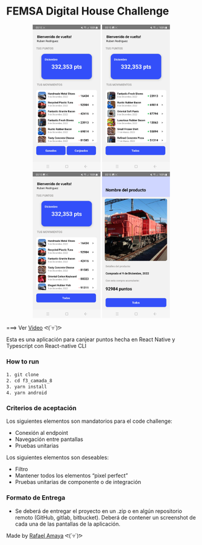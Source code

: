 # FEMSA Digital House Challenge


<div>
<p style = 'text-align:center;'>
<img src="./assets/Screenshot.jpg" alt="JuveR" width="180px">
<img src="./assets/Screenshot1.jpg" alt="JuveR" width="180px">
<img src="./assets/Screenshot3.jpg" alt="JuveR" width="180px">
<img src="./assets/Screenshot2.jpg" alt="JuveR" width="180px">
</p>
</div>

===>  Ver [Video](https://www.youtube.com/shorts/kXCCCk8kwEE)  ᕙ(`▿´)ᕗ

Esta es una aplicación para canjear puntos hecha en React Native y Typescript con  React-native CLI 

### How to run

```
1. git clone 
2. cd f3_camada_8
3. yarn install
4. yarn android
```

### Criterios de aceptación

Los siguientes elementos son mandatorios para el code challenge:

- Conexión al endpoint
- Navegación entre pantallas
- Pruebas unitarias

Los siguientes elementos son deseables:

- Filtro
- Mantener todos los elementos “pixel perfect”
- Pruebas unitarias de componente o de integración

### Formato de Entrega

- Se deberá de entregar el proyecto en un .zip o en algún repositorio remoto (GitHub,
  gitlab, bitbucket). Deberá de contener un screenshot de cada una de las pantallas de la
  aplicación.

 Made by [Rafael Amaya](https://www.linkedin.com/in/rafael-amaya/)  ᕙ(`▿´)ᕗ